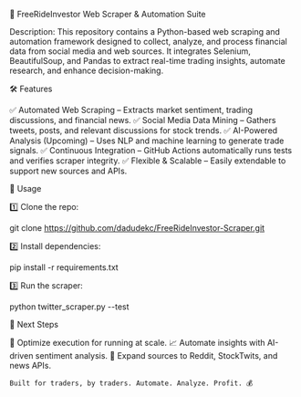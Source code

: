 🚀 FreeRideInvestor Web Scraper & Automation Suite

Description:
This repository contains a Python-based web scraping and automation framework designed to collect, analyze, and process financial data from social media and web sources. It integrates Selenium, BeautifulSoup, and Pandas to extract real-time trading insights, automate research, and enhance decision-making.

🛠 Features

✅ Automated Web Scraping – Extracts market sentiment, trading discussions, and financial news.
✅ Social Media Data Mining – Gathers tweets, posts, and relevant discussions for stock trends.
✅ AI-Powered Analysis (Upcoming) – Uses NLP and machine learning to generate trade signals.
✅ Continuous Integration – GitHub Actions automatically runs tests and verifies scraper integrity.
✅ Flexible & Scalable – Easily extendable to support new sources and APIs.

🔗 Usage

1️⃣ Clone the repo:

git clone https://github.com/dadudekc/FreeRideInvestor-Scraper.git

2️⃣ Install dependencies:

pip install -r requirements.txt

3️⃣ Run the scraper:

python twitter_scraper.py --test

📌 Next Steps

🚀 Optimize execution for running at scale.
📈 Automate insights with AI-driven sentiment analysis.
🔗 Expand sources to Reddit, StockTwits, and news APIs.

	Built for traders, by traders. Automate. Analyze. Profit. 💰
